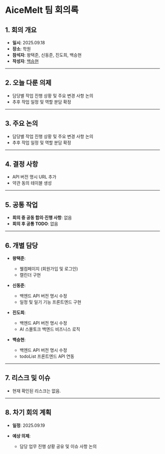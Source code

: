 # AiceMelt 팀 회의록

## 1. 회의 개요

* **일시**: 2025.09.18
* **장소**: 학원
* **참석자**: 왕택준, 신동준, 진도희, 백승현
* **작성자**: [백승현](https://github.com/Sirosho)

---

## 2. 오늘 다룬 의제

* 담당별 작업 진행 상황 및 주요 변경 사항 논의
* 추후 작업 일정 및 역할 분담 확정

---

## 3. 주요 논의

* 담당별 작업 진행 상황 및 주요 변경 사항 논의
* 추후 작업 일정 및 역할 분담 확정


---

## 4. 결정 사항

* API 버전 명시 URL 추가
* 약관 동의 테이블 생성

---

## 5. 공통 작업

* **회의 중 공동 합의·진행 사항**: 없음
* **회의 후 공통 TODO**: 없음

---

## 6. 개별 담당

* **왕택준**:

    * 웰컴페이지 (회원가입 및 로그인)
    * 캘린더 구현

* **신동준**:

    * 백엔드 API 버전 명시 수정
    * 일정 및 일기 기능 프론트엔드 구현

* **진도희**:

    * 백엔드 API 버전 명시 수정
    * AI 스몰토크 백엔드 비즈니스 로직

* **백승현**:

    * 백엔드 API 버전 명시 수정
    * todoList 프론트엔드 API 연동

---

## 7. 리스크 및 이슈

* 현재 확인된 리스크는 없음.

---

## 8. 차기 회의 계획

* **일정**: 2025.09.19

* **예상 의제**:
    * 담당 업무 진행 상황 공유 및 이슈 사항 논의